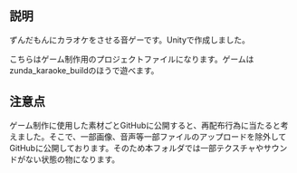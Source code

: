 ## 説明
ずんだもんにカラオケをさせる音ゲーです。Unityで作成しました。

こちらはゲーム制作用のプロジェクトファイルになります。ゲームはzunda_karaoke_buildのほうで遊べます。

## 注意点

ゲーム制作に使用した素材ごとGitHubに公開すると、再配布行為に当たると考えました。そこで、一部画像、音声等一部ファイルのアップロードを除外してGitHubに公開しております。そのため本フォルダでは一部テクスチャやサウンドがない状態の物になります。

